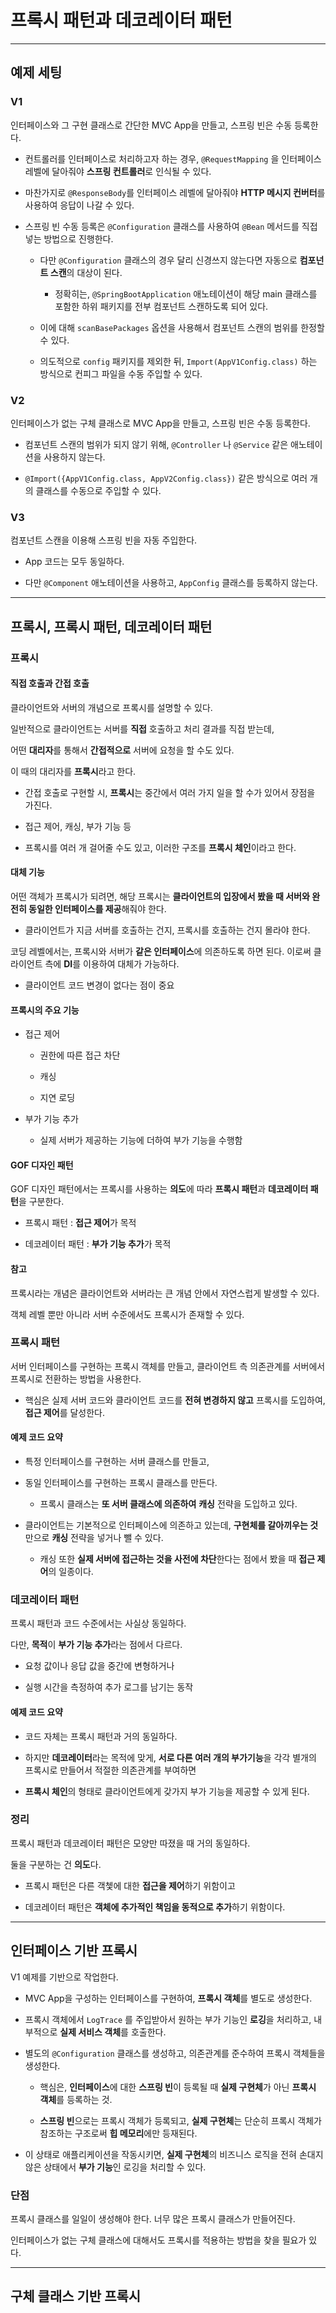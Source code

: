 # 프록시 패턴과 데코레이터 패턴

---

## 예제 세팅

### V1

인터페이스와 그 구현 클래스로 간단한 MVC App을 만들고, 스프링 빈은 수동 등록한다.

- 컨트롤러를 인터페이스로 처리하고자 하는 경우, `@RequestMapping` 을 인터페이스 레벨에 달아줘야 **스프링 컨트롤러**로 인식될 수 있다.

- 마찬가지로 `@ResponseBody`를 인터페이스 레벨에 달아줘야 **HTTP 메시지 컨버터**를 사용하여 응답이 나갈 수 있다.

- 스프링 빈 수동 등록은 `@Configuration` 클래스를 사용하여 `@Bean` 메서드를 직접 넣는 방법으로 진행한다.
  
  - 다만 `@Configuration` 클래스의 경우 달리 신경쓰지 않는다면 자동으로 **컴포넌트 스캔**의 대상이 된다.
    
    - 정확히는, `@SpringBootApplication` 애노테이션이 해당 main 클래스를 포함한 하위 패키지를 전부 컴포넌트 스캔하도록 되어 있다.
  
  - 이에 대해 `scanBasePackages` 옵션을 사용해서 컴포넌트 스캔의 범위를 한정할 수 있다.
  
  - 의도적으로 `config` 패키지를 제외한 뒤, `Import(AppV1Config.class)` 하는 방식으로 컨피그 파일을 수동 주입할 수 있다.

### V2

인터페이스가 없는 구체 클래스로 MVC App을 만들고, 스프링 빈은 수동 등록한다.

- 컴포넌트 스캔의 범위가 되지 않기 위해, `@Controller` 나 `@Service` 같은 애노테이션을 사용하지 않는다.

- `@Import({AppV1Config.class, AppV2Config.class})` 같은 방식으로 여러 개의 클래스를 수동으로 주입할 수 있다.

### V3

컴포넌트 스캔을 이용해 스프링 빈을 자동 주입한다.

- App 코드는 모두 동일하다.

- 다만 `@Component` 애노테이션을 사용하고, `AppConfig` 클래스를 등록하지 않는다.

---

## 프록시, 프록시 패턴, 데코레이터 패턴

### 프록시

#### 직접 호출과 간접 호출

클라이언트와 서버의 개념으로 프록시를 설명할 수 있다.

일반적으로 클라이언트는 서버를 **직접** 호출하고 처리 결과를 직접 받는데,

어떤 **대리자**를 통해서 **간접적으로** 서버에 요청을 할 수도 있다.

이 때의 대리자를 **프록시**라고 한다.

- 간접 호출로 구현할 시, **프록시**는 중간에서 여러 가지 일을 할 수가 있어서 장점을 가진다.

- 접근 제어, 캐싱, 부가 기능 등

- 프록시를 여러 개 걸어줄 수도 있고, 이러한 구조를 **프록시 체인**이라고 한다.

#### 대체 기능

어떤 객체가 프록시가 되려면, 해당 프록시는 **클라이언트의 입장에서 봤을 때 서버와 완전히 동일한 인터페이스를 제공**해줘야 한다.

- 클라이언트가 지금 서버를 호출하는 건지, 프록시를 호출하는 건지 몰라야 한다.

코딩 레벨에서는, 프록시와 서버가 **같은 인터페이스**에 의존하도록 하면 된다. 이로써 클라이언트 측에 **DI**를 이용하여 대체가 가능하다.

- 클라이언트 코드 변경이 없다는 점이 중요

#### 프록시의 주요 기능

- 접근 제어
  
  - 권한에 따른 접근 차단
  
  - 캐싱
  
  - 지연 로딩

- 부가 기능 추가
  
  - 실제 서버가 제공하는 기능에 더하여 부가 기능을 수행함

#### GOF 디자인 패턴

GOF 디자인 패턴에서는 프록시를 사용하는 **의도**에 따라 **프록시 패턴**과 **데코레이터 패턴**을 구분한다.

- 프록시 패턴 : **접근 제어**가 목적

- 데코레이터 패턴 : **부가 기능 추가**가 목적

#### 참고

프록시라는 개념은 클라이언트와 서버라는 큰 개념 안에서 자연스럽게 발생할 수 있다.

객체 레벨 뿐만 아니라 서버 수준에서도 프록시가 존재할 수 있다.

### 프록시 패턴

서버 인터페이스를 구현하는 프록시 객체를 만들고, 클라이언트 측 의존관계를 서버에서 프록시로 전환하는 방법을 사용한다.

- 핵심은 실제 서버 코드와 클라이언트 코드를 **전혀 변경하지 않고** 프록시를 도입하여, **접근 제어**를 달성한다.

#### 예제 코드 요약

- 특정 인터페이스를 구현하는 서버 클래스를 만들고,

- 동일 인터페이스를 구현하는 프록시 클래스를 만든다.
  
  - 프록시 클래스는 **또 서버 클래스에 의존하여** **캐싱** 전략을 도입하고 있다.

- 클라이언트는 기본적으로 인터페이스에 의존하고 있는데, **구현체를 갈아끼우는 것**만으로 **캐싱** 전략을 넣거나 뺄 수 있다.
  
  - 캐싱 또한 **실제 서버에 접근하는 것을 사전에 차단**한다는 점에서 봤을 때 **접근 제어**의 일종이다.

### 데코레이터 패턴

프록시 패턴과 코드 수준에서는 사실상 동일하다.

다만, **목적**이 **부가 기능 추가**라는 점에서 다르다.

- 요청 값이나 응답 값을 중간에 변형하거나

- 실행 시간을 측정하여 추가 로그를 남기는 동작

#### 예제 코드 요약

- 코드 자체는 프록시 패턴과 거의 동일하다.

- 하지만 **데코레이터**라는 목적에 맞게, **서로 다른 여러 개의 부가기능**을 각각 별개의 프록시로 만들어서 적절한 의존관계를 부여하면

- **프록시 체인**의 형태로 클라이언트에게 갖가지 부가 기능을 제공할 수 있게 된다.

### 정리

프록시 패턴과 데코레이터 패턴은 모양만 따졌을 때 거의 동일하다.

둘을 구분하는 건 **의도**다.

- 프록시 패턴은 다른 객쳋에 대한 **접근을 제어**하기 위함이고

- 데코레이터 패턴은 **객체에 추가적인 책임을 동적으로 추가**하기 위함이다.

---

## 인터페이스 기반 프록시

V1 예제를 기반으로 작업한다.

- MVC App을 구성하는 인터페이스를 구현하여, **프록시 객체**를 별도로 생성한다.

- 프록시 객체에서 `LogTrace` 를 주입받아서 원하는 부가 기능인 **로깅**을 처리하고, 내부적으로 **실제 서비스 객체**를 호출한다.

- 별도의 `@Configuration` 클래스를 생성하고, 의존관계를 준수하여 프록시 객체들을 생성한다.
  
  - 핵심은, **인터페이스**에 대한 **스프링 빈**이 등록될 때 **실제 구현체**가 아닌 **프록시 객체**를 등록하는 것.
  
  - **스프링 빈**으로는 프록시 객체가 등록되고, **실제 구현체**는 단순히 프록시 객체가 참조하는 구조로써 **힙 메모리**에만 등재된다.

- 이 상태로 애플리케이션을 작동시키면, **실제 구현체**의 비즈니스 로직을 전혀 손대지 않은 상태에서 **부가 기능**인 로깅을 처리할 수 있다.

### 단점

프록시 클래스를 일일이 생성해야 한다. 너무 많은 프록시 클래스가 만들어진다.

인터페이스가 없는 구체 클래스에 대해서도 프록시를 적용하는 방법을 찾을 필요가 있다.

---

## 구체 클래스 기반 프록시


